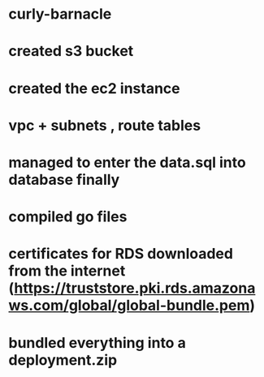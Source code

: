 # curly-barnacle

# created s3 bucket
# created the ec2 instance 
# vpc + subnets , route tables
# managed to enter the data.sql into database finally
# compiled go files
# certificates for RDS downloaded from the internet (https://truststore.pki.rds.amazonaws.com/global/global-bundle.pem)
# bundled everything into a deployment.zip 
